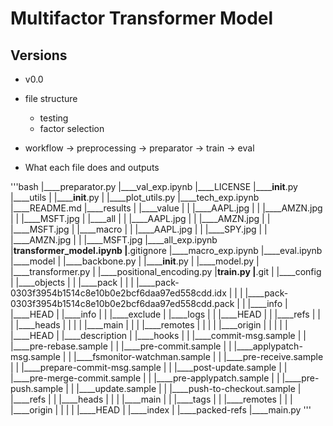 # Multifactor Transformer Model
## Versions
- v0.0

- file structure
  - testing
  - factor selection
- workflow -> preprocessing -> preparator -> train -> eval
- What each file does and outputs

'''bash
|____preparator.py
|____val_exp.ipynb
|____LICENSE
|______init__.py
|____utils
| |______init__.py
| |____plot_utils.py
|____tech_exp.ipynb
|____README.md
|____results
| |____value
| | |____AAPL.jpg
| | |____AMZN.jpg
| | |____MSFT.jpg
| |____all
| | |____AAPL.jpg
| | |____AMZN.jpg
| | |____MSFT.jpg
| |____macro
| | |____AAPL.jpg
| | |____SPY.jpg
| | |____AMZN.jpg
| | |____MSFT.jpg
|____all_exp.ipynb
|____transformer_model.ipynb
|____.gitignore
|____macro_exp.ipynb
|____eval.ipynb
|____model
| |____backbone.py
| |______init__.py
| |____model.py
| |____transformer.py
| |____positional_encoding.py
|____train.py
|____.git
| |____config
| |____objects
| | |____pack
| | | |____pack-0303f3954b1514c8e10b0e2bcf6daa97ed558cdd.idx
| | | |____pack-0303f3954b1514c8e10b0e2bcf6daa97ed558cdd.pack
| | |____info
| |____HEAD
| |____info
| | |____exclude
| |____logs
| | |____HEAD
| | |____refs
| | | |____heads
| | | | |____main
| | | |____remotes
| | | | |____origin
| | | | | |____HEAD
| |____description
| |____hooks
| | |____commit-msg.sample
| | |____pre-rebase.sample
| | |____pre-commit.sample
| | |____applypatch-msg.sample
| | |____fsmonitor-watchman.sample
| | |____pre-receive.sample
| | |____prepare-commit-msg.sample
| | |____post-update.sample
| | |____pre-merge-commit.sample
| | |____pre-applypatch.sample
| | |____pre-push.sample
| | |____update.sample
| | |____push-to-checkout.sample
| |____refs
| | |____heads
| | | |____main
| | |____tags
| | |____remotes
| | | |____origin
| | | | |____HEAD
| |____index
| |____packed-refs
|____main.py
'''